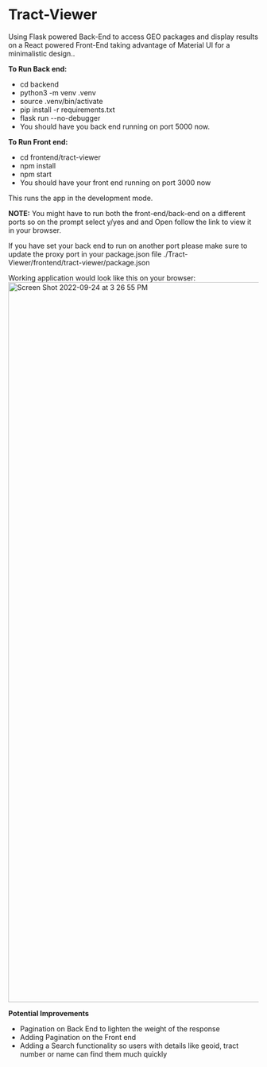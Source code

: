 # Tract-Viewer
Using Flask powered Back-End  to access GEO packages and display results on a React powered Front-End taking advantage of Material UI for a minimalistic design..

**To Run Back end:**
- cd backend
- python3 -m venv .venv
- source  .venv/bin/activate
- pip install -r requirements.txt
- flask run --no-debugger
- You should have you back end running on port 5000 now.

**To Run Front end:**
- cd frontend/tract-viewer
- npm install
- npm start
- You should have your front end running on port 3000 now

This runs the app in the development mode. 

**NOTE:** 
You might have to run both the front-end/back-end on a different ports so on the prompt select y/yes and and Open follow the link to view it in your browser.

If you have set your back end to run on another port please make sure to update the proxy port in your package.json file ./Tract-Viewer/frontend/tract-viewer/package.json

Working application would look like this on your browser:
<img width="1450" alt="Screen Shot 2022-09-24 at 3 26 55 PM" src="https://user-images.githubusercontent.com/23152855/192115216-64d52a83-c763-44ce-b4c2-6968ee31836d.png">

**Potential Improvements**
- Pagination on Back End to lighten the weight of the response
- Adding Pagination on the Front end 
- Adding a Search functionality so users with details like geoid, tract number or name can find them much quickly
